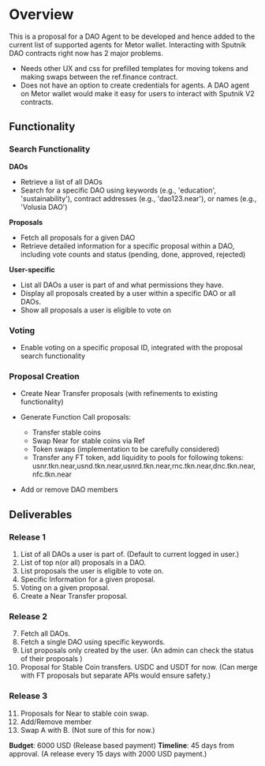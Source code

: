 # Overview 

This is a proposal for a DAO Agent to be developed and hence added to the current list of supported agents for Metor wallet. 
Interacting with Sputnik DAO contracts right now has 2 major problems. 
-  Needs other UX and css for prefilled templates for moving tokens and making swaps between the ref.finance contract. 
-  Does not have an option to create credentials for agents.
A DAO agent on Metor wallet would make it easy for users to interact with Sputnik V2 contracts. 

## Functionality 	

### Search Functionality 
**DAOs**
- Retrieve a list of all DAOs 
- Search for a specific DAO using keywords (e.g., 'education', 'sustainability'), contract addresses (e.g., 'dao123.near'), or names (e.g., 'Volusia DAO')

**Proposals**
- Fetch all proposals for a given DAO 
- Retrieve detailed information for a specific proposal within a DAO, including vote counts and status (pending, done, approved, rejected) 

**User-specific**
- List all DAOs a user is part of and what permissions they have.
- Display all proposals created by a user within a specific DAO or all DAOs.
- Show all proposals a user is eligible to vote on

### Voting 
- Enable voting on a specific proposal ID, integrated with the proposal search functionality

### Proposal Creation 
- Create Near Transfer proposals (with refinements to existing functionality) 
- Generate Function Call proposals: 
    - Transfer stable coins
    - Swap Near for stable coins via Ref
    - Token swaps (implementation to be carefully considered)
    - Transfer any FT token, add liquidity to pools for following tokens: usnr.tkn.near,usnd.tkn.near,usnrd.tkn.near,rnc.tkn.near,dnc.tkn.near,nfc.tkn.near
 

- Add or remove DAO members 

## Deliverables 

### Release 1 
1. List of all DAOs a user is part of. (Default to current logged in user.) 
2. List of top n(or all) proposals in a DAO. 
3. List proposals the user is eligible to vote on. 
4. Specific Information for a given proposal. 
5. Voting on a given proposal. 
6. Create a Near Transfer proposal. 

### Release 2 
7. Fetch all DAOs. 
8. Fetch a single DAO using specific keywords. 
9. List proposals only created by the user. (An admin can check the status of their proposals )
10. Proposal for Stable Coin transfers. USDC and USDT for now. (Can merge with FT proposals but separate APIs would ensure safety.) 

### Release 3 
11. Proposals for Near to stable coin swap. 
12. Add/Remove member 
13. Swap A with B. (Not sure of this for now.)

**Budget**: 6000 USD (Release based payment)
**Timeline**: 45 days from approval. (A release every 15 days with  2000 USD payment.)
